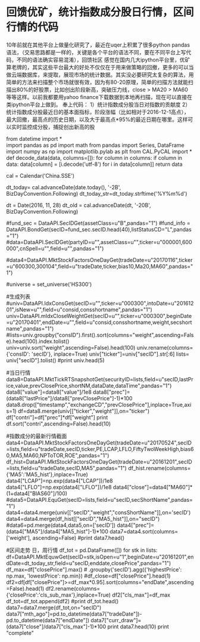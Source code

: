 # 回馈优矿，统计指数成分股日行情，区间行情的代码

10年前就在其他平台上做量化研究了，最近在uqer上积累了很多python pandas语法，（交易思路都是一样的，关键是各个平台的语法不同，要在不同平台上写代码，不同的语法确实容易混淆），回馈社区
感觉在国内几大ipython平台里，优矿算老牌的，其实这些平台最大的好处不仅仅在于用来做策略的回撤，更多的可以当做云端数据库，来提取，展现市场的统计数据。其实没必要研究太复杂的算法，用简单的方法来扫描整个市场就很有效，因为有80-20原理，简单的扫描方法就能扫描出80%的好股票，比如创出阶段新高，突破压力线，close &gt; MA20 &gt; MA60 等等这样。以前我都要用yahoo finance下载数据到本地再扫描，现在可以直接在类ipython平台上做到。
奉上代码：
1）统计指数成分股当日对指数的贡献度
2）统计指数成分股最近日的基本面指标，阶段涨幅（比如相对于2016-12-1高点），最大回撤，最高点的历史日期，以及大于最高点*95%的最近日期在哪里。这样可以实时监控成分股，捕捉创出新高的股

from  datetime  import  *  
import pandas as pd
import math
from pandas import Series, DataFrame
import numpy as np
import matplotlib.pylab as plt
from CAL.PyCAL import *
def decode_data(data, columns=[]):
    for column in columns:
        if column in data:
            data[column] = [i.decode('utf-8') for i in data[column]]
    return data

cal = Calendar('China.SSE')

dt_today= cal.advanceDate(date.today(), '-2B', BizDayConvention.Following)
dt_today_str=dt_today.strftime('%Y%m%d')

dt = Date(2016, 11, 28)
dt_old = cal.advanceDate(dt, '-20B', BizDayConvention.Following)

#fund_sec = DataAPI.SecIDGet(assetClass=u"B",pandas="1")
#fund_info = DataAPI.BondGet(secID=fund_sec.secID.head(40),listStatusCD="L",pandas="1")
#data=DataAPI.SecIDGet(partyID=u"",assetClass=u"",ticker=u"000001,600000",cnSpell=u"",field=u"",pandas="1")

#data4=DataAPI.MktStockFactorsOneDayGet(tradeDate=u"20170116",ticker=u"600300,300104",field=u"tradeDate,ticker,bias10,Ma20,MA60",pandas="1")

#universe = set_universe('HS300') 

#生成列表
#univ=DataAPI.IdxConsGet(secID=u"",ticker=u"000300",intoDate=u"20161201",isNew=u"",field=u"consid,consshortname",pandas="1")
univ=DataAPI.mIdxCloseWeightGet(secID=u"",ticker=u"000300",beginDate=u"20170401",endDate=u"",field=u"consid,consshortname,weight,secshortname",pandas="1")
#lists=univ.groupby("consID").first().sort(columns="weight",ascending=False).head(100).index.tolist()
univ=univ.sort("weight",ascending=False).head(100)
univ.rename(columns={'consID': 'secID'}, inplace=True)
univ["ticker"]=univ["secID"].str[:6]
lists= univ["secID"].tolist()
#print univ.head(5)

#当日行情
data8=DataAPI.MktTickRTSnapshotGet(securityID=lists,field=u"secID,lastPrice,value,prevClosePrice,shortNM,dataDate,dataTime",pandas="1")
data8["value"]=data8["value"]/1e8
data8["prec"]=(data8["lastPrice"]/data8["prevClosePrice"]-1)*100
data8.drop(["timestamp","exchangeCD","prevClosePrice"],inplace=True,axis=1)
df=data8.merge(univ[["ticker","weight"]],on="ticker")
df["contri"]=df["prec"]*df["weight"]
print df.sort("contri",ascending=False).head(10)

#指数成分的最新行情截面
data4=DataAPI.MktStockFactorsOneDayGet(tradeDate=u"20170524",secID=lists,field=u"tradeDate,secID,ticker,PE,LCAP,LFLO,FiftyTwoWeekHigh,bias60,MA5,MA60,NPToTOR,ROE",pandas="1")
df_hist=DataAPI.MktStockFactorsOneDayGet(tradeDate=u"20161201",secID=lists,field=u"tradeDate,secID,MA5",pandas="1")
df_hist.rename(columns={'MA5':'MA5_hist'},inplace=True)
data4["LCAP"]=np.exp(data4["LCAP"])/1e8
data4["LFLO"]=np.exp(data4["LFLO"])/1e8
data4["close"]=data4["MA60"]*(1+data4["BIAS60"]/100)
#data5=DataAPI.EquGet(secID=lists,field=u"secID,secShortName",pandas="1")
data4=data4.merge(univ[["secID","weight","consShortName"]],on='secID')
data4=data4.merge(df_hist[["secID","MA5_hist"]],on="secID")
#data6=pd.merge(data4,data5,on=['secID'])
data4["prec"]=(data4["MA5"]/data4["MA5_hist"]-1)*100
data7=data4.sort(columns=['weight'], ascending=False)
#print data7.head()

#区间走势 日，周行情
df_tot = pd.DataFrame([])
for  stk in lists:
    df=DataAPI.MktEquwGet(secID=stk,isOpen=u"1",beginDate=u"20161201",endDate=dt_today_str,field=u"secID,enddate,closePrice",pandas="1")
    df_max=df["closePrice"].max() # .groupby('secID').agg({'highestPrice': np.max, 'lowestPrice': np.min})
    #df_close=df["closePrice"].head(1)
    df2=df[df["closePrice"]&gt;=df_max*0.95].sort(columns="endDate",ascending=False).head(1)
    df2.rename(columns={'closePrice':'cls_sub_max'},inplace=True)
    df2["cls_max"]=df_max
    df_tot=df_tot.append(df2)
#print df_tot.head()
data7=data7.merge(df_tot,on="secID")
data7["mth_ago"]=pd.to_datetime(data7["tradeDate"])-pd.to_datetime(data7["endDate"])
data7["curr_draw"]=(data7["close"]/data7["cls_max"]-1)*100
print data7.head(10)
print "complete"



